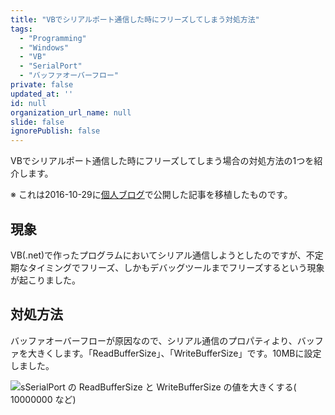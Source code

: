 ```yaml
---
title: "VBでシリアルポート通信した時にフリーズしてしまう対処方法"
tags:
  - "Programming"
  - "Windows"
  - "VB"
  - "SerialPort"
  - "バッファオーバーフロー"
private: false
updated_at: ''
id: null
organization_url_name: null
slide: false
ignorePublish: false
---
```


VBでシリアルポート通信した時にフリーズしてしまう場合の対処方法の1つを紹介します。

※ これは2016-10-29に[個人ブログ](https://bicstone.me)で公開した記事を移植したものです。

## 現象

VB(.net)で作ったプログラムにおいてシリアル通信しようとしたのですが、不定期なタイミングでフリーズ、しかもデバッグツールまでフリーズするという現象が起こりました。

## 対処方法

バッファオーバーフローが原因なので、シリアル通信のプロパティより、バッファを大きくします。「ReadBufferSize」、「WriteBufferSize」です。10MBに設定しました。

![sSerialPort の ReadBufferSize と WriteBufferSize の値を大きくする( `10000000` など)](https://qiita-image-store.s3.ap-northeast-1.amazonaws.com/0/684999/e7561cf8-ad1d-8e8f-9665-fe008d1ea982.png)
